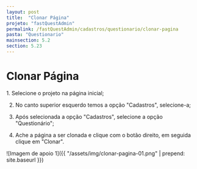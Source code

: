 ```yaml
---
layout: post
title:  "Clonar Página"
projeto: "fastQuestAdmin"
permalink: /fastQuestAdmin/cadastros/questionario/clonar-pagina
pasta: "Questionario"
mainsection: 5.2
section: 5.23
---
```

# Clonar Página

<div class="row" markdown="1">
<div class="6u 12u$(small)" markdown="1">
1. Selecione o projeto na página inicial;

2. No canto superior esquerdo temos a opção "Cadastros", selecione-a;

3. Após selecionada a opção "Cadastros", selecione a opção "Questionário";

4. Ache a página a ser clonada e clique com o botão direito, em seguida clique em "Clonar".
</div>
<div class="6u 12u$(small)" markdown="1">
![Imagem de apoio 1]({{ "/assets/img/clonar-pagina-01.png" | prepend: site.baseurl }})
</div>                               
</div>